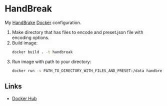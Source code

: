 # HandBreak
My [HandBrake](https://handbrake.fr/) [Docker](https://www.docker.com/) configuration.

1. Make directory that has files to encode and preset.json file with encoding options.
1. Build image:
    ```sh
    docker build . -t handbreak
    ```
1. Run image with path to your directory:
    ```sh
    docker run -v PATH_TO_DIRECTORY_WITH_FILES_AND_PRESET:/data handbreak
    ```

## Links
- [Docker Hub](https://cloud.docker.com/repository/docker/santerihetekivi/handbreak)
